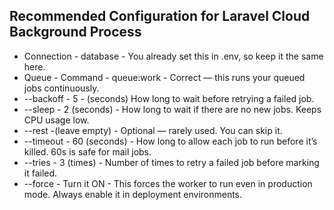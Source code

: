 ## Recommended Configuration for Laravel Cloud Background Process
* Connection - database - You already set this in .env, so keep it the same here.
* Queue - Command - queue:work - Correct — this runs your queued jobs continuously.
* --backoff - 5 - (seconds) How long to wait before retrying a failed job.
* --sleep - 2	(seconds) - How long to wait if there are no new jobs. Keeps CPU usage low.
* --rest -(leave empty) - Optional — rarely used. You can skip it.
* --timeout - 60	(seconds) - How long to allow each job to run before it’s killed. 60s is safe for mail jobs.
* --tries - 3 (times) - Number of times to retry a failed job before marking it failed.
* --force	- Turn it ON - This forces the worker to run even in production mode. Always enable it in deployment environments.

